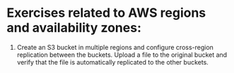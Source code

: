 # Exercises related to AWS regions and availability zones:

1. Create an S3 bucket in multiple regions and configure cross-region replication between the buckets. 
   Upload a file to the original bucket and verify that the file is automatically replicated to the other buckets.
